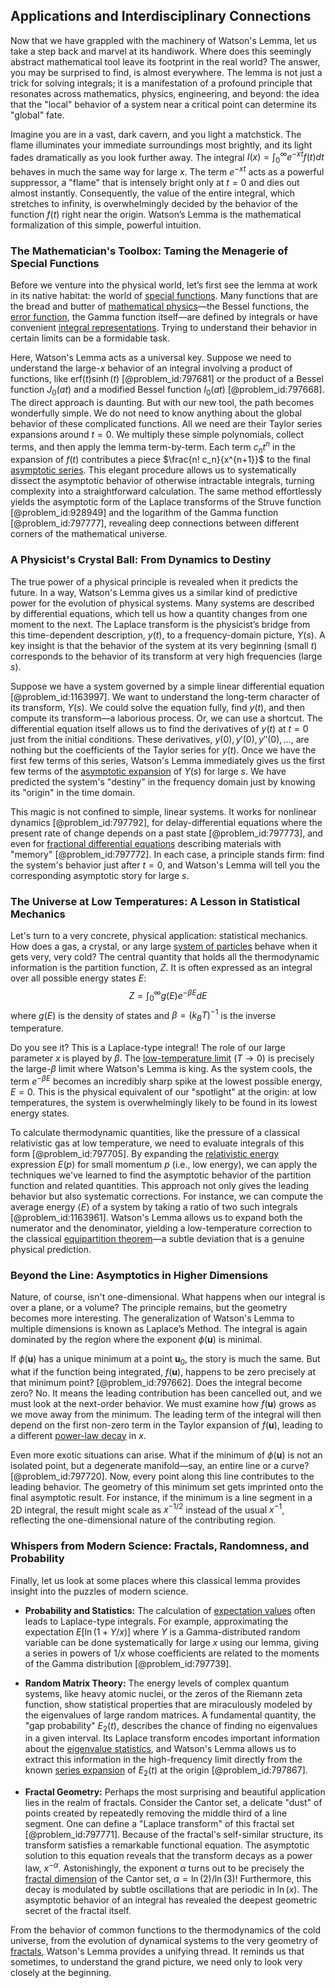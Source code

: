 ## Applications and Interdisciplinary Connections

Now that we have grappled with the machinery of Watson's Lemma, let us take a step back and marvel at its handiwork. Where does this seemingly abstract mathematical tool leave its footprint in the real world? The answer, you may be surprised to find, is almost everywhere. The lemma is not just a trick for solving integrals; it is a manifestation of a profound principle that resonates across mathematics, physics, engineering, and beyond: the idea that the "local" behavior of a system near a critical point can determine its "global" fate.

Imagine you are in a vast, dark cavern, and you light a matchstick. The flame illuminates your immediate surroundings most brightly, and its light fades dramatically as you look further away. The integral $I(x) = \int_0^\infty e^{-xt} f(t) dt$ behaves in much the same way for large $x$. The term $e^{-xt}$ acts as a powerful suppressor, a "flame" that is intensely bright only at $t=0$ and dies out almost instantly. Consequently, the value of the entire integral, which stretches to infinity, is overwhelmingly decided by the behavior of the function $f(t)$ right near the origin. Watson’s Lemma is the mathematical formalization of this simple, powerful intuition.

### The Mathematician's Toolbox: Taming the Menagerie of Special Functions

Before we venture into the physical world, let’s first see the lemma at work in its native habitat: the world of [special functions](@article_id:142740). Many functions that are the bread and butter of [mathematical physics](@article_id:264909)—the Bessel functions, the [error function](@article_id:175775), the Gamma function itself—are defined by integrals or have convenient [integral representations](@article_id:203815). Trying to understand their behavior in certain limits can be a formidable task.

Here, Watson's Lemma acts as a universal key. Suppose we need to understand the large-$x$ behavior of an integral involving a product of functions, like $\mathrm{erf}(t)\sinh(t)$ [@problem_id:797681] or the product of a Bessel function $J_0(at)$ and a modified Bessel function $I_0(at)$ [@problem_id:797668]. The direct approach is daunting. But with our new tool, the path becomes wonderfully simple. We do not need to know anything about the global behavior of these complicated functions. All we need are their Taylor series expansions around $t=0$. We multiply these simple polynomials, collect terms, and then apply the lemma term-by-term. Each term $c_n t^n$ in the expansion of $f(t)$ contributes a piece $\frac{n! c_n}{x^{n+1}}$ to the final [asymptotic series](@article_id:167898). This elegant procedure allows us to systematically dissect the asymptotic behavior of otherwise intractable integrals, turning complexity into a straightforward calculation. The same method effortlessly yields the asymptotic form of the Laplace transforms of the Struve function [@problem_id:928949] and the logarithm of the Gamma function [@problem_id:797777], revealing deep connections between different corners of the mathematical universe.

### A Physicist's Crystal Ball: From Dynamics to Destiny

The true power of a physical principle is revealed when it predicts the future. In a way, Watson's Lemma gives us a similar kind of predictive power for the evolution of physical systems. Many systems are described by differential equations, which tell us how a quantity changes from one moment to the next. The Laplace transform is the physicist’s bridge from this time-dependent description, $y(t)$, to a frequency-domain picture, $Y(s)$. A key insight is that the behavior of the system at its very beginning (small $t$) corresponds to the behavior of its transform at very high frequencies (large $s$).

Suppose we have a system governed by a simple linear differential equation [@problem_id:1163997]. We want to understand the long-term character of its transform, $Y(s)$. We could solve the equation fully, find $y(t)$, and then compute its transform—a laborious process. Or, we can use a shortcut. The differential equation itself allows us to find the derivatives of $y(t)$ at $t=0$ just from the initial conditions. These derivatives, $y(0), y'(0), y''(0), \dots$, are nothing but the coefficients of the Taylor series for $y(t)$. Once we have the first few terms of this series, Watson's Lemma immediately gives us the first few terms of the [asymptotic expansion](@article_id:148808) of $Y(s)$ for large $s$. We have predicted the system's "destiny" in the frequency domain just by knowing its "origin" in the time domain.

This magic is not confined to simple, linear systems. It works for nonlinear dynamics [@problem_id:797792], for delay-differential equations where the present rate of change depends on a past state [@problem_id:797773], and even for [fractional differential equations](@article_id:174936) describing materials with "memory" [@problem_id:797772]. In each case, a principle stands firm: find the system's behavior just after $t=0$, and Watson's Lemma will tell you the corresponding asymptotic story for large $s$.

### The Universe at Low Temperatures: A Lesson in Statistical Mechanics

Let's turn to a very concrete, physical application: statistical mechanics. How does a gas, a crystal, or any large [system of particles](@article_id:176314) behave when it gets very, very cold? The central quantity that holds all the thermodynamic information is the partition function, $Z$. It is often expressed as an integral over all possible energy states $E$:
$$ Z = \int_0^\infty g(E) e^{-\beta E} dE $$
where $g(E)$ is the density of states and $\beta = (k_B T)^{-1}$ is the inverse temperature.

Do you see it? This is a Laplace-type integral! The role of our large parameter $x$ is played by $\beta$. The [low-temperature limit](@article_id:266867) ($T \to 0$) is precisely the large-$\beta$ limit where Watson's Lemma is king. As the system cools, the term $e^{-\beta E}$ becomes an incredibly sharp spike at the lowest possible energy, $E=0$. This is the physical equivalent of our "spotlight" at the origin: at low temperatures, the system is overwhelmingly likely to be found in its lowest energy states.

To calculate thermodynamic quantities, like the pressure of a classical relativistic gas at low temperature, we need to evaluate integrals of this form [@problem_id:797705]. By expanding the [relativistic energy](@article_id:157949) expression $E(p)$ for small momentum $p$ (i.e., low energy), we can apply the techniques we've learned to find the asymptotic behavior of the partition function and related quantities. This approach not only gives the leading behavior but also systematic corrections. For instance, we can compute the average energy $\langle E \rangle$ of a system by taking a ratio of two such integrals [@problem_id:1163961]. Watson's Lemma allows us to expand both the numerator and the denominator, yielding a low-temperature correction to the classical [equipartition theorem](@article_id:136478)—a subtle deviation that is a genuine physical prediction.

### Beyond the Line: Asymptotics in Higher Dimensions

Nature, of course, isn't one-dimensional. What happens when our integral is over a plane, or a volume? The principle remains, but the geometry becomes more interesting. The generalization of Watson's Lemma to multiple dimensions is known as Laplace’s Method. The integral is again dominated by the region where the exponent $\phi(\mathbf{u})$ is minimal.

If $\phi(\mathbf{u})$ has a unique minimum at a point $\mathbf{u}_0$, the story is much the same. But what if the function being integrated, $f(\mathbf{u})$, happens to be zero precisely at that minimum point? [@problem_id:797662]. Does the integral become zero? No. It means the leading contribution has been cancelled out, and we must look at the next-order behavior. We must examine how $f(\mathbf{u})$ grows as we move away from the minimum. The leading term of the integral will then depend on the first non-zero term in the Taylor expansion of $f(\mathbf{u})$, leading to a different [power-law decay](@article_id:261733) in $x$.

Even more exotic situations can arise. What if the minimum of $\phi(\mathbf{u})$ is not an isolated point, but a degenerate manifold—say, an entire line or a curve? [@problem_id:797720]. Now, every point along this line contributes to the leading behavior. The geometry of this minimum set gets imprinted onto the final asymptotic result. For instance, if the minimum is a line segment in a 2D integral, the result might scale as $x^{-1/2}$ instead of the usual $x^{-1}$, reflecting the one-dimensional nature of the contributing region.

### Whispers from Modern Science: Fractals, Randomness, and Probability

Finally, let us look at some places where this classical lemma provides insight into the puzzles of modern science.

*   **Probability and Statistics:** The calculation of [expectation values](@article_id:152714) often leads to Laplace-type integrals. For example, approximating the expectation $E[\ln(1+Y/x)]$ where $Y$ is a Gamma-distributed random variable can be done systematically for large $x$ using our lemma, giving a series in powers of $1/x$ whose coefficients are related to the moments of the Gamma distribution [@problem_id:797739].

*   **Random Matrix Theory:** The energy levels of complex quantum systems, like heavy atomic nuclei, or the zeros of the Riemann zeta function, show statistical properties that are miraculously modeled by the eigenvalues of large random matrices. A fundamental quantity, the "gap probability" $E_2(t)$, describes the chance of finding no eigenvalues in a given interval. Its Laplace transform encodes important information about the [eigenvalue statistics](@article_id:196288), and Watson's Lemma allows us to extract this information in the high-frequency limit directly from the known [series expansion](@article_id:142384) of $E_2(t)$ at the origin [@problem_id:797867].

*   **Fractal Geometry:** Perhaps the most surprising and beautiful application lies in the realm of fractals. Consider the Cantor set, a delicate "dust" of points created by repeatedly removing the middle third of a line segment. One can define a "Laplace transform" of this fractal set [@problem_id:797771]. Because of the fractal's self-similar structure, its transform satisfies a remarkable functional equation. The asymptotic solution to this equation reveals that the transform decays as a power law, $x^{-\alpha}$. Astonishingly, the exponent $\alpha$ turns out to be precisely the [fractal dimension](@article_id:140163) of the Cantor set, $\alpha = \ln(2)/\ln(3)$! Furthermore, this decay is modulated by subtle oscillations that are periodic in $\ln(x)$. The asymptotic behavior of an integral has revealed the deepest geometric secret of the fractal itself.

From the behavior of common functions to the thermodynamics of the cold universe, from the evolution of dynamical systems to the very geometry of [fractals](@article_id:140047), Watson's Lemma provides a unifying thread. It reminds us that sometimes, to understand the grand picture, we need only to look very closely at the beginning.